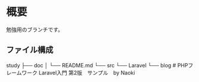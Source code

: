 # 概要
勉強用のブランチです。

## ファイル構成
study
├── doc
│   └── README.md
└── src
    └── Laravel
        └── blog  # PHPフレームワーク Laravel入門 第2版　サンプル　by Naoki

